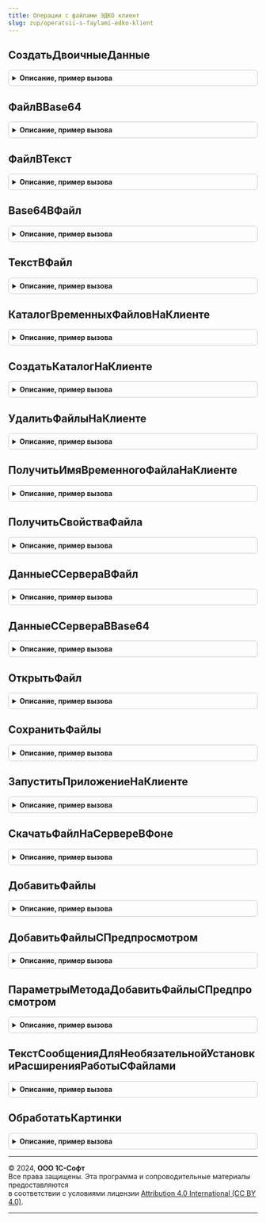 ```yaml
---
title: Операции с файлами ЭДКО клиент
slug: zup/operatsii-s-faylami-edko-klient
---
```



## СоздатьДвоичныеДанные
<details style="margin: 1em 0; padding: 0.5em; border: 1px solid #ccc; border-radius: 6px;">

<summary style="font-weight: bold; cursor: pointer;">Описание, пример вызова</summary>

```bsl

// Создает объект для работы с файлами. При необходимо компонента будет установлена.
//
// Параметры:
//  ОповещениеОЗавершении  - ОписаниеОповещения - описание процедуры, принимающей результат.
//    Результат - Структура:
//      * Выполнено      - Булево - если Истина, то процедура успешно выполнена и получен результат, иначе см. ОписаниеОшибки.
//      * ДвоичныеДанные - AddIn  - объект используемый для работы с файлами. Работать напрямую с объектом запрещено.
//      * ОписаниеОшибки - Булево - описание ошибки выполнения.
//
//
//  ВыводитьСообщения - Булево - устанавливает признак необходимости выводить сообщения об ошибках.
//
Процедура СоздатьДвоичныеДанные(ОповещениеОЗавершении, ВыводитьСообщения = Истина) Экспорт
```

Пример вызова
```bsl
ОперацииСФайламиЭДКОКлиент.СоздатьДвоичныеДанные(ОповещениеОЗавершении, ВыводитьСообщения);
```
</details>

## ФайлВBase64
<details style="margin: 1em 0; padding: 0.5em; border: 1px solid #ccc; border-radius: 6px;">

<summary style="font-weight: bold; cursor: pointer;">Описание, пример вызова</summary>

```bsl

// Преобразует файл в строку Base64.
//
// Параметры:
//  ОповещениеОЗавершении - ОписаниеОповещения - описание процедуры, принимающей результат.
//    Результат - Структура:
//      * Выполнено      - Булево - если Истина, то процедура успешно выполнена и получен результат, иначе см. ОписаниеОшибки.
//      * ДвоичныеДанные - AddIn  - объект используемый для работы с файлами. Работать напрямую с объектом запрещено.
//      * ОписаниеОшибки - Строка - описание ошибки выполнения.
//      * СтрокаBase64   - Строка - файл преобразованный в Base64.
//
//  ИмяФайла          - Строка - файл, который необходимо преобразовать в  строку Base64.
//
//  ВыводитьСообщения - Булево - устанавливает признак необходимости выводить сообщения об ошибках.
//
//  ДвоичныеДанные    - AddIn  - объект используемый для работы с файлами. Если не задан, то будет создан новый.
//
//  ПроверятьСуществование - Булево - если необходимо, то будет установлено расширение работы с файлами для проверки существования
//
Процедура ФайлВBase64(ОповещениеОЗавершении, ИмяФайла, ВыводитьСообщения = Истина, ДвоичныеДанные = Неопределено, ПроверятьСуществование = Истина) Экспорт
```

Пример вызова
```bsl
ОперацииСФайламиЭДКОКлиент.ФайлВBase64(ОповещениеОЗавершении, ИмяФайла, ВыводитьСообщения, ДвоичныеДанные, ПроверятьСуществование);
```
</details>

## ФайлВТекст
<details style="margin: 1em 0; padding: 0.5em; border: 1px solid #ccc; border-radius: 6px;">

<summary style="font-weight: bold; cursor: pointer;">Описание, пример вызова</summary>

```bsl

// Читает файл как текст.
//
// Параметры:
//  ОповещениеОЗавершении - ОписаниеОповещения - описание процедуры, принимающей результат.
//    Результат - Структура:
//      * Выполнено      - Булево - если Истина, то процедура успешно выполнена и получен результат, иначе см. ОписаниеОшибки.
//      * ДвоичныеДанные - AddIn  - объект используемый для работы с файлами. Работать напрямую с объектом запрещено.
//      * ОписаниеОшибки - Строка - описание ошибки выполнения.
//      * Текст          - Строка - текст из файла.
//
//  ИмяФайла          - Строка - файл, который необходимо преобразовать в  строку Base64.
//
//  КодировкаТекста   - Строка - указывается кодировка текста в открываемом файле.
//
//  ВыводитьСообщения - Булево - устанавливает признак необходимости выводить сообщения об ошибках.
//
//  ДвоичныеДанные    - AddIn  - объект используемый для работы с файлами. Если не задан, то будет создан новый.
//
Процедура ФайлВТекст(ОповещениеОЗавершении, ИмяФайла, КодировкаТекста = "utf-8", ВыводитьСообщения = Истина, ДвоичныеДанные = Неопределено) Экспорт
```

Пример вызова
```bsl
ОперацииСФайламиЭДКОКлиент.ФайлВТекст(ОповещениеОЗавершении, ИмяФайла, КодировкаТекста, ВыводитьСообщения, ДвоичныеДанные);
```
</details>

## Base64ВФайл
<details style="margin: 1em 0; padding: 0.5em; border: 1px solid #ccc; border-radius: 6px;">

<summary style="font-weight: bold; cursor: pointer;">Описание, пример вызова</summary>

```bsl

// Преобразует строку Base64 в файл.
//
// Параметры:
//  ОповещениеОЗавершении - ОписаниеОповещения - описание процедуры, принимающей результат.
//    Результат - Структура:
//      * Выполнено      - Булево - если Истина, то процедура успешно выполнена и получен результат, иначе см. ОписаниеОшибки.
//      * ДвоичныеДанные - AddIn  - объект используемый для работы с файлами. Работать напрямую с объектом запрещено.
//      * ОписаниеОшибки - Строка - описание ошибки выполнения.
//      * ИмяФайла       - Строка - имя файла, в который был сохранен результат.
//
//  СтрокаBase64          - Строка - строка Base64, которую необходимо преобразовать в файл.
//
//  ИмяФайлаИлиРасширение - Строка - имя файла, в который необходимо сохранить результат.
//                                   Также можно указать только расширение создаваемого файла - ".расширение".
//
//  ВыводитьСообщения     - Булево - устанавливает признак необходимости выводить сообщения об ошибках.
//
//  ДвоичныеДанные        - AddIn  - объект используемый для работы с файлами. Если не задан, то будет создан новый.
//
Процедура Base64ВФайл(ОповещениеОЗавершении, СтрокаBase64, ИмяФайлаИлиРасширение = Неопределено, ВыводитьСообщения = Истина, ДвоичныеДанные = Неопределено) Экспорт
```

Пример вызова
```bsl
ОперацииСФайламиЭДКОКлиент.Base64ВФайл(ОповещениеОЗавершении, СтрокаBase64, ИмяФайлаИлиРасширение, ВыводитьСообщения, ДвоичныеДанные);
```
</details>

## ТекстВФайл
<details style="margin: 1em 0; padding: 0.5em; border: 1px solid #ccc; border-radius: 6px;">

<summary style="font-weight: bold; cursor: pointer;">Описание, пример вызова</summary>

```bsl

// Сохраняет текст в файл.
//
// Параметры:
//  ОповещениеОЗавершении - ОписаниеОповещения - описание процедуры, принимающей результат.
//    Результат - Структура:
//      * Выполнено      - Булево - если Истина, то процедура успешно выполнена и получен результат, иначе см. ОписаниеОшибки.
//      * ДвоичныеДанные - AddIn  - объект используемый для работы с файлами. Работать напрямую с объектом запрещено.
//      * ОписаниеОшибки - Строка - описание ошибки выполнения.
//      * ИмяФайла       - Строка - имя файла, в который был сохранен результат.
//
//  Текст                 - Строка - текст, которую необходимо записать в файл.
//
//  ИмяФайлаИлиРасширение - Строка - имя файла, в который необходимо сохранить результат.
//                                   Также можно указать только расширение создаваемого файла - ".расширение".
//
//  ВыводитьСообщения     - Булево - устанавливает признак необходимости выводить сообщения об ошибках.
//
//  ДвоичныеДанные        - AddIn  - объект используемый для работы с файлами. Если не задан, то будет создан новый.
//
Процедура ТекстВФайл(ОповещениеОЗавершении, Текст, ИмяФайлаИлиРасширение = Неопределено, ВыводитьСообщения = Истина, ДвоичныеДанные = Неопределено) Экспорт
```

Пример вызова
```bsl
ОперацииСФайламиЭДКОКлиент.ТекстВФайл(ОповещениеОЗавершении, Текст, ИмяФайлаИлиРасширение, ВыводитьСообщения, ДвоичныеДанные);
```
</details>

## КаталогВременныхФайловНаКлиенте
<details style="margin: 1em 0; padding: 0.5em; border: 1px solid #ccc; border-radius: 6px;">

<summary style="font-weight: bold; cursor: pointer;">Описание, пример вызова</summary>

```bsl

// Получает имя каталога, который используется программой для размещения временных файлов.
//
// Параметры:
//  ОповещениеОЗавершении - ОписаниеОповещения - описание процедуры, принимающей результат.
//    Результат - Структура:
//      * Выполнено      - Булево - если Истина, то процедура успешно выполнена и получен результат, иначе см. ОписаниеОшибки.
//      * ДвоичныеДанные - AddIn  - объект используемый для работы с файлами. Работать напрямую с объектом запрещено.
//      * ОписаниеОшибки - Строка - описание ошибки выполнения.
//      * ИмяКаталога    - Строка - имя каталога временных файлов пользователя, от имени которого запущено приложение.
//
//  ВыводитьСообщения - Булево - устанавливает признак необходимости выводить сообщения об ошибках.
//
//  ДвоичныеДанные    - AddIn  - объект используемый для работы с файлами. Если не задан, то будет создан новый.
//
Процедура КаталогВременныхФайловНаКлиенте(ОповещениеОЗавершении, ВыводитьСообщения = Истина, ДвоичныеДанные = Неопределено) Экспорт
```

Пример вызова
```bsl
ОперацииСФайламиЭДКОКлиент.КаталогВременныхФайловНаКлиенте(ОповещениеОЗавершении, ВыводитьСообщения, ДвоичныеДанные);
```
</details>

## СоздатьКаталогНаКлиенте
<details style="margin: 1em 0; padding: 0.5em; border: 1px solid #ccc; border-radius: 6px;">

<summary style="font-weight: bold; cursor: pointer;">Описание, пример вызова</summary>

```bsl

// Создает новый каталог в каталоге временных файлов.
//
// Параметры:
//  ОповещениеОЗавершении - ОписаниеОповещения - описание процедуры, принимающей результат.
//    Результат - Структура:
//      * Выполнено      - Булево - если Истина, то процедура успешно выполнена и получен результат, иначе см. ОписаниеОшибки.
//      * ДвоичныеДанные - AddIn  - объект используемый для работы с файлами. Работать напрямую с объектом запрещено.
//      * ОписаниеОшибки - Строка - описание ошибки выполнения.
//      * ИмяКаталога    - Строка - полное имя созданного каталога.
//
//  ВыводитьСообщения - Булево - устанавливает признак необходимости выводить сообщения об ошибках.
//
//  ДвоичныеДанные    - AddIn  - объект используемый для работы с файлами. Если не задан, то будет создан новый.
//
Процедура СоздатьКаталогНаКлиенте(ОповещениеОЗавершении, ВыводитьСообщения = Истина, ДвоичныеДанные = Неопределено) Экспорт
```

Пример вызова
```bsl
ОперацииСФайламиЭДКОКлиент.СоздатьКаталогНаКлиенте(ОповещениеОЗавершении, ВыводитьСообщения, ДвоичныеДанные);
```
</details>

## УдалитьФайлыНаКлиенте
<details style="margin: 1em 0; padding: 0.5em; border: 1px solid #ccc; border-radius: 6px;">

<summary style="font-weight: bold; cursor: pointer;">Описание, пример вызова</summary>

```bsl

// Удаляет указанные файлы.
//
// Параметры:
//  ОповещениеОЗавершении - ОписаниеОповещения - описание процедуры, принимающей результат.
//    Результат - Структура:
//      * Выполнено      - Булево - если Истина, то процедура успешно выполнена и получен результат, иначе см. ОписаниеОшибки.
//      * ОписаниеОшибки - Строка - описание ошибки выполнения.
//
//  Путь              - Строка - путь к удаляемым файлам.
//
//  ВыводитьСообщения - Булево - устанавливает признак необходимости выводить сообщения об ошибках.
//
Процедура УдалитьФайлыНаКлиенте(ОповещениеОЗавершении = Неопределено, Путь, ВыводитьСообщения = Ложь) Экспорт
```

Пример вызова
```bsl
ОперацииСФайламиЭДКОКлиент.УдалитьФайлыНаКлиенте(ОповещениеОЗавершении, Путь, ВыводитьСообщения);
```
</details>

## ПолучитьИмяВременногоФайлаНаКлиенте
<details style="margin: 1em 0; padding: 0.5em; border: 1px solid #ccc; border-radius: 6px;">

<summary style="font-weight: bold; cursor: pointer;">Описание, пример вызова</summary>

```bsl

// Получает уникальное имя временного файла.
//
// Параметры:
//  ОповещениеОЗавершении - ОписаниеОповещения - описание процедуры, принимающей результат.
//    Результат - Структура:
//      * Выполнено      - Булево - если Истина, то процедура успешно выполнена и получен результат, иначе см. ОписаниеОшибки.
//      * ДвоичныеДанные - AddIn  - объект используемый для работы с файлами. Работать напрямую с объектом запрещено.
//      * ОписаниеОшибки - Строка - описание ошибки выполнения.
//      * ИмяФайла       - Строка - полное имя временного файла.
//
//  Расширение        - Строка - указывает желаемое расширение имени временного файла.
//
//  ВыводитьСообщения - Булево - устанавливает признак необходимости выводить сообщения об ошибках.
//
//  ДвоичныеДанные    - AddIn  - объект используемый для работы с файлами. Если не задан, то будет создан новый.
//
Процедура ПолучитьИмяВременногоФайлаНаКлиенте(ОповещениеОЗавершении, Расширение = Неопределено, ВыводитьСообщения = Истина, ДвоичныеДанные = Неопределено) Экспорт
```

Пример вызова
```bsl
ОперацииСФайламиЭДКОКлиент.ПолучитьИмяВременногоФайлаНаКлиенте(ОповещениеОЗавершении, Расширение, ВыводитьСообщения, ДвоичныеДанные);
```
</details>

## ПолучитьСвойстваФайла
<details style="margin: 1em 0; padding: 0.5em; border: 1px solid #ccc; border-radius: 6px;">

<summary style="font-weight: bold; cursor: pointer;">Описание, пример вызова</summary>

```bsl

// Получает список свойств файла или каталога.
//
// Параметры:
//  ОповещениеОЗавершении - ОписаниеОповещения - описание процедуры, принимающей результат.
//    Результат - Структура:
//      * Выполнено      - Булево - если Истина, то процедура успешно выполнена и получен результат, иначе см. ОписаниеОшибки.
//      * СвойстваФайла  - Структура - свойства файла.
//        ** Имя              - Строка - имя файла.
//        ** ИмяБезРасширения - Строка - имя файла (без расширения).
//        ** ПолноеИмя        - Строка - полное имя файла (включающее путь к файлу).
//        ** Путь             - Строка - путь к файлу.
//        ** Расширение       - Строка - расширение имени файла.
//        ** Размер           - Число  - размер файла (в байтах).
//        ** Существует       - Булево - определяет, существует ли файл.
//        ** ЭтоКаталог       - Булево - если Истина, то каталог, иначе - файл.
//
//  ИмяФайла - Строка - полное имя файла или каталога.
//
Процедура ПолучитьСвойстваФайла(ОповещениеОЗавершении, ИмяФайла, ВыводитьСообщения = Ложь) Экспорт
```

Пример вызова
```bsl
ОперацииСФайламиЭДКОКлиент.ПолучитьСвойстваФайла(ОповещениеОЗавершении, ИмяФайла, ВыводитьСообщения);
```
</details>

## ДанныеССервераВФайл
<details style="margin: 1em 0; padding: 0.5em; border: 1px solid #ccc; border-radius: 6px;">

<summary style="font-weight: bold; cursor: pointer;">Описание, пример вызова</summary>

```bsl

// Получает данные с сервера из временного хранилища и сохраняет на клиенте.
//
// Параметры:
//  ОповещениеОЗавершении - ОписаниеОповещения - описание процедуры, принимающей результат.
//    Результат - Структура:
//      * Выполнено      - Булево - если Истина, то процедура успешно выполнена и получен результат, иначе см. ОписаниеОшибки.
//      * ДвоичныеДанные - AddIn  - объект используемый для работы с файлами. Работать напрямую с объектом запрещено.
//      * ОписаниеОшибки - Строка - описание ошибки выполнения.
//      * ИмяФайла       - Строка - имя файла, в который был сохранен результат.
//
//  Адрес                 - Строка - адрес файла во временном хранилище.
//
//  ИмяФайлаИлиРасширение - Строка - имя файла, в который необходимо сохранить результат.
//                                   Также можно указать только расширение создаваемого файла - ".расширение".
//
//  ВыводитьСообщения     - Булево - устанавливает признак необходимости выводить сообщения об ошибках.
//
//  ДвоичныеДанные        - AddIn  - объект используемый для работы с файлами. Если не задан, то будет создан новый.
//
Процедура ДанныеССервераВФайл(ОповещениеОЗавершении, Адрес, ИмяФайлаИлиРасширение = Неопределено, ВыводитьСообщения = Истина, ДвоичныеДанные = Неопределено) Экспорт
```

Пример вызова
```bsl
ОперацииСФайламиЭДКОКлиент.ДанныеССервераВФайл(ОповещениеОЗавершении, Адрес, ИмяФайлаИлиРасширение, ВыводитьСообщения, ДвоичныеДанные);
```
</details>

## ДанныеССервераВBase64
<details style="margin: 1em 0; padding: 0.5em; border: 1px solid #ccc; border-radius: 6px;">

<summary style="font-weight: bold; cursor: pointer;">Описание, пример вызова</summary>

```bsl

// Получает данные с сервера в виде Base64.
//
// Параметры:
//  Адрес - Строка - адрес файла во временном хранилище.
//
//  Возвращаемое значение:
//    Строка - файл преобразованный в Base64.
//
Функция ДанныеССервераВBase64(Адрес) Экспорт
```

Пример вызова
```bsl
Результат = ОперацииСФайламиЭДКОКлиент.ДанныеССервераВBase64(Адрес) 
```
</details>

## ОткрытьФайл
<details style="margin: 1em 0; padding: 0.5em; border: 1px solid #ccc; border-radius: 6px;">

<summary style="font-weight: bold; cursor: pointer;">Описание, пример вызова</summary>

```bsl

// Открывает файл с использованием ассоциированного с ним приложения.
//
// Параметры:
//  ПолноеИмяФайлаИлиАдрес - Строка - полное имя файла, который необходимо открыть.
//                                  - адрес файла на сервере во временном хранилище.
//
//  ИмяФайла               - Строка - указывается имя, с которым необходимо сохранить файл, полученный с сервера.
//
//  ВыводитьСообщения      - Булево - устанавливает признак необходимости выводить сообщения об ошибках.
//
Процедура ОткрытьФайл(ПолноеИмяФайлаИлиАдрес, ИмяФайла = "", ВыводитьСообщения = Истина) Экспорт
```

Пример вызова
```bsl
ОперацииСФайламиЭДКОКлиент.ОткрытьФайл(ПолноеИмяФайлаИлиАдрес, ИмяФайла, ВыводитьСообщения);
```
</details>

## СохранитьФайлы
<details style="margin: 1em 0; padding: 0.5em; border: 1px solid #ccc; border-radius: 6px;">

<summary style="font-weight: bold; cursor: pointer;">Описание, пример вызова</summary>

```bsl

// Сохраняет файлы в файловую систему.
//
// Параметры:
//  СохраняемыеФайлы - Массив - описания сохраняемых файлов. Массив структур.
//    * Имя   - Строка - имя сохраняемого файла
//    * Адрес - Строка - адрес с данными в памяти, подлежащие сохранению в файл
//                   - Сруктура - описания сохраняемого файла.
//    * Имя   - Строка - имя сохраняемого файла
//    * Адрес - Строка - адрес с данными в памяти, подлежащие сохранению в файл
//                   - Массив - описания сохраняемых файлов. Массив описаний передаваемых файлов.
//                   - ОписаниеПередаваемогоФайла - описания сохраняемого файла.
//
//  КаталогСохранения - Строка - каталог сохранения файлов.
//    Если не указан, то будет отображен диалог выбора каталога.
//    Если в СохраняемыеФайлы передан массив описаний, то данный параметр игнорируется.
//
//  ВыводитьСообщения - Булево - устанавливает признак необходимости выводить сообщения об ошибках.
//
Процедура СохранитьФайлы(СохраняемыеФайлы, КаталогСохранения = Неопределено, ВыводитьСообщения = Истина) Экспорт
```

Пример вызова
```bsl
ОперацииСФайламиЭДКОКлиент.СохранитьФайлы(СохраняемыеФайлы, КаталогСохранения, ВыводитьСообщения);
```
</details>

## ЗапуститьПриложениеНаКлиенте
<details style="margin: 1em 0; padding: 0.5em; border: 1px solid #ccc; border-radius: 6px;">

<summary style="font-weight: bold; cursor: pointer;">Описание, пример вызова</summary>

```bsl

// Выполняет запуск внешнего приложения либо открытие файла с использованием ассоциированного с ним приложения.
//
// Параметры:
//  ОповещениеОЗавершении - ОписаниеОповещения, Неопределено - описание процедуры, принимающей результат.
//    Результат - Структура:
//      * Выполнено      - Булево - если Истина, то процедура успешно выполнена и получен результат, иначе см. ОписаниеОшибки.
//      * ДвоичныеДанные - AddIn  - объект используемый для работы с файлами. Работать напрямую с объектом запрещено.
//      * ОписаниеОшибки - Строка - описание ошибки выполнения.
//      * КодВозврата    - Число        - код возврата.
//                       - Неопределено - ДождатьсяЗавершения не указан.
//
//  СтрокаКоманды              - Строка - командная строка для запуска приложения либо имя файла, ассоциированного
//                                        с некоторым приложением.
//
//  ДождатьсяЗавершения        - Булево - определяет нужно ли дожидаться завершения запущенного приложения перед
//                                        продолжением работы.
//
//  ВыводитьСообщения          - Булево - устанавливает признак необходимости выводить сообщения об ошибках.
//
//  СсылкаДляПереходаПриОшибке - Строка - ссылка, по которой перейти в случае ошибки
//
Процедура ЗапуститьПриложениеНаКлиенте( Экспорт
```

Пример вызова
```bsl
ОперацииСФайламиЭДКОКлиент.ЗапуститьПриложениеНаКлиенте();
```
</details>

## СкачатьФайлНаСервереВФоне
<details style="margin: 1em 0; padding: 0.5em; border: 1px solid #ccc; border-radius: 6px;">

<summary style="font-weight: bold; cursor: pointer;">Описание, пример вызова</summary>

```bsl

// Получает файл из Интернета по протоколу HTTP(s) и сохраняет его во временном хранилище на сервере.
//
// Параметры:
//  ОповещениеОЗавершении - ОписаниеОповещения - описание процедуры, принимающей результат.
//    Результат - Структура:
//      * Выполнено      - Булево - если Истина, то процедура успешно выполнена и получен результат, иначе см. ОписаниеОшибки.
//      * АдресФайла     - Строка - адрес файла во временном хранилище.
//      * ИмяФайла       - Строка - имя файла, полученное из URL.
//      * ОписаниеОшибки - Строка - описание ошибки выполнения.
//
//  URL                   - Строка - url файла в формате [Протокол://]<Сервер>/<Путь к файлу на сервере>.
//  Параметры             - Структуруа - дополнительные параметры для "тонкой" настройки.
//    * ПоясняющийТекст - Строка - текст, который будет показываться в форме индикатора загрузки.
//    * ВладелецФормы   - ФормаКлиентскогоПриложения - форма, которая будет указана в качестве владельца в форме индикатора.
//
Процедура СкачатьФайлНаСервереВФоне(ОповещениеОЗавершении, Знач URL, Знач Параметры = Неопределено) Экспорт
```

Пример вызова
```bsl
ОперацииСФайламиЭДКОКлиент.СкачатьФайлНаСервереВФоне(ОповещениеОЗавершении, URL, Параметры);
```
</details>

## ДобавитьФайлы
<details style="margin: 1em 0; padding: 0.5em; border: 1px solid #ccc; border-radius: 6px;">

<summary style="font-weight: bold; cursor: pointer;">Описание, пример вызова</summary>

```bsl

// Помещает выбранные пользователем файлы во временное хранилище.
// Параметры:
//  ОповещениеОЗавершении - ОписаниеОповещения - описание процедуры, принимающей результат.
//    Результат - Структура:
//      * Выполнено      - Булево - если Истина, то процедура успешно выполнена и получен результат, иначе см. ОписаниеОшибки.
//      * ОписанияФайлов - Массив - описания файлов во временном хранилище.
//          ** Имя   - Строка - имя файла.
//          ** Адрес - Строка - адрес файла во временном хранилище.
//          ** Размер - Число - размер файла в байтах. Возвращается если задан параметр Параметры.ВозвращатьРазмер.
//      * ОписаниеОшибки - Строка - описание ошибки выполнения.
//
//  ИдентификаторФормы - УникальныйИдентификатор - уникальный идентификатор формы.
//                       Файлы помещаются во временное хранилище и автоматически удаляется после удаления объекта формы.
//  Заголовок          - Строка - текст заголовка окна диалога выбора файлов.
//  Параметры - Структура - дополнительные настройки.
//    * Фильтр - Строка - набор файловых фильтров. См. ДиалогВыбораФайла.Фильтр.
//    * МаксимальныйРазмерФайла - Число - максимальный размер файла в байтах, который можно добавить. 0 - значение неограничено.
//    * ВозвращатьРазмер - Булево - если Истина, то дополниетельно будет получен размер по каждому файлу.
//    * ДопустимыеТипыФайлов - Строка - допустимые типы файлов. Пример: "jpeg;jpg".
//    * МножественныйВыбор - Булево - Если Истина, то при наличии расширения работы с файлами можно выбрать несколько файлов. По умолчанию Истина.
//    * Требования - Структура - см ТребованияКСканам(). Если указаны, то будет выполнено преобразование файлов к этим требованиям.
//
//  ВозможноПродолжениеБезУстановкиРасширения - Булево - возможно ли продолжить без установки расширения работы с файлами.
//
Процедура ДобавитьФайлы(ОповещениеОЗавершении, ИдентификаторФормы = Неопределено, Заголовок = "", Параметры = Неопределено, ВозможноПродолжениеБезУстановкиРасширения = Истина) Экспорт
```

Пример вызова
```bsl
ОперацииСФайламиЭДКОКлиент.ДобавитьФайлы(ОповещениеОЗавершении, ИдентификаторФормы, Заголовок, Параметры, ВозможноПродолжениеБезУстановкиРасширения);
```
</details>

## ДобавитьФайлыСПредпросмотром
<details style="margin: 1em 0; padding: 0.5em; border: 1px solid #ccc; border-radius: 6px;">

<summary style="font-weight: bold; cursor: pointer;">Описание, пример вызова</summary>

```bsl

// Добавляет сканы через форму предпросмотра
//
// Параметры:
//  ОповещениеОЗавершении - ОписаниеОповещения - описание процедуры, принимающей результат.
//    Результат - Структура:
//      * Выполнено      - Булево - если Истина, то процедура успешно выполнена.
//      * Файлы - Массив - описания файлов во временном хранилище.
//          ** ИсходноеИмя   - Строка - имя файла.
//          ** Адрес         - Строка - адрес файла во временном хранилище.
//          ** Размер        - Число - размер файла в байтах.
//
//  ИдентификаторФормы - УникальныйИдентификатор - уникальный идентификатор формы.
//                       Файлы помещаются во временное хранилище и автоматически удаляется после удаления объекта формы.
//  Заголовок          - Строка - текст заголовка окна диалога выбора файлов.
//  Параметры          - Структура - см метод ПараметрыМетодаДобавитьФайлыСПредпросмотром
//
Процедура ДобавитьФайлыСПредпросмотром(ОповещениеОЗавершении, ИдентификаторФормы, Заголовок, Параметры) Экспорт
```

Пример вызова
```bsl
ОперацииСФайламиЭДКОКлиент.ДобавитьФайлыСПредпросмотром(ОповещениеОЗавершении, ИдентификаторФормы, Заголовок, Параметры) 
```
</details>

## ПараметрыМетодаДобавитьФайлыСПредпросмотром
<details style="margin: 1em 0; padding: 0.5em; border: 1px solid #ccc; border-radius: 6px;">

<summary style="font-weight: bold; cursor: pointer;">Описание, пример вызова</summary>

```bsl

Функция ПараметрыМетодаДобавитьФайлыСПредпросмотром() Экспорт
```

Пример вызова
```bsl
Результат = ОперацииСФайламиЭДКОКлиент.ПараметрыМетодаДобавитьФайлыСПредпросмотром() 
```
</details>

## ТекстСообщенияДляНеобязательнойУстановкиРасширенияРаботыСФайлами
<details style="margin: 1em 0; padding: 0.5em; border: 1px solid #ccc; border-radius: 6px;">

<summary style="font-weight: bold; cursor: pointer;">Описание, пример вызова</summary>

```bsl

Функция ТекстСообщенияДляНеобязательнойУстановкиРасширенияРаботыСФайлами() Экспорт
```

Пример вызова
```bsl
Результат = ОперацииСФайламиЭДКОКлиент.ТекстСообщенияДляНеобязательнойУстановкиРасширенияРаботыСФайлами() 
```
</details>

## ОбработатьКартинки
<details style="margin: 1em 0; padding: 0.5em; border: 1px solid #ccc; border-radius: 6px;">

<summary style="font-weight: bold; cursor: pointer;">Описание, пример вызова</summary>

```bsl

// Преобразовывает изображения в соотвествии с указанными параметрами.
// Файлы, которые не являются изображениями будут возвращены без преобразования.
// Файлы, на преобразовании которых возникла ошибка, не добавляются в Результат.ОписанияФайлов
//
// Параметры:
//  ОповещениеОЗавершении	 - ОписаниеОповещения - описание процедуры, принимающей результат. -
//    Результат - Массив структур - Если массив пустой, значит не удалось обработать ни один файл.
//      * Выполнено      - Булево - если Истина, означает, что возвращено хотя бы один элемент в ОписанияФайлов.
//      * Отменено       - Булево - если Истина, означает загрузка файлов была полностью отменена.
//      * ОписанияФайлов - Массив - описания файлов во временном хранилище.
//          ** Имя   - Строка - имя файла (после обработки может измениться расширение).
//          ** Адрес - Строка - адрес файла во временном хранилище.
//          ** Идентификатор - Произвольный - Произвольное сериализуемое значение для дополнительной идентификации/принадлежности файла при необходимости.
//  * ОписанияФайлов - Массив - описания файлов во временном хранилище.
//     ** Имя   - Строка - имя файла.
//     ** Адрес - Строка - адрес файла во временном хранилище.
//     ** Размер - Число - размер в байтах.
//     ** Идентификатор - Произвольный - Значение сохраняется из входящего параметра.
//     ** Размер - Число - Размер в байта.
//  Требования - Структура - дополнительные настройки, см ТребованияКСканам(). Все эти требования можно посмотреть в свойствах картинки Windows.
//    Обязательные:
//    * ДопустимыеТипыФайлов - Строка - допустимые типы файлов. Пример: "jpeg;jpg".
//                           - Массив - Массив форматов (ФорматКартинки) или строк (расширений) или смешанный (форматов и расширений)
//    * РасширениеПоУмолчанию - Строка - расширение без точки, которое будет указано для картинки неподходящего формата.
//    Необязательные:
//    * ГлубинаЦвета - ГлубинаЦвета, Неопределено - Строка из перечисления Системные перечисления/Интерфейсные/ГлубинаЦвета.
//        Нужна именно срока, так как перечисление ГлубинаЦвета не сериализируется.
//        Если указано, что "Количество бит на компонент = 8" и "Компоненты цвета = 3", то это означает глубинау цвета БитНаПиксел24 (8*3)
//    * ПреобразоватьВОттенкиСерого - Булево - Истина, если надо преобразовать в оттенки серого.
//        ПреобразоватьВОттенкиСерого будет работать только для PNG и TIFF (См СП для ПреобразоватьВОттенкиСерого)
//        Если указано "Цветность: 256 оттенков серого", то нужно ГлубинаЦвета - БитНаПиксел8 и ПреобразоватьВОттенкиСерого = Истина,
//        так как при 8-би́тном цвете максимальное количество цветов, которые могут быть отображены одновременно - 256 (2^8)
//    * МинимальнаяПлотность - Число (число точек на дюйм (DPI)) - минимально допустимая плотность (разрешение) изображения. 0 - значение неограничено.
//    * МаксимальнаяПлотность - Число (число точек на дюйм (DPI)) - максимально допустимая плотность (разрешение) изображения. 0 - значение неограничено.
//    * МаксимальныйРазмерФайла - Число - максимальный размер файла в байтах, который можно добавить. 0 - значение неограничено.
//    * Пояснение - Строка - Любой текст, который нужно вывести в форме требования к сканам
//
Процедура ОбработатьКартинки(ОповещениеОЗавершении, ОписанияФайлов, Требования, ИдентификаторВладельца) Экспорт
```

Пример вызова
```bsl
ОперацииСФайламиЭДКОКлиент.ОбработатьКартинки(ОповещениеОЗавершении, ОписанияФайлов, Требования, ИдентификаторВладельца) 
```
</details>

---

© 2024, **ООО 1С-Софт**  
Все права защищены. Эта программа и сопроводительные материалы предоставляются  
в соответствии с условиями лицензии [Attribution 4.0 International (CC BY 4.0)](https://creativecommons.org/licenses/by/4.0/legalcode).

---
